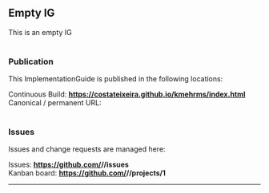 Empty IG 
---
This is an empty IG
<br> </br>
###
### Publication
This ImplementationGuide is published in the following locations:

Continuous Build: __https://costateixeira.github.io/kmehrms/index.html__  
Canonical / permanent URL: 
<br> </br>

### Issues
Issues and change requests are managed here:  

Issues:  __https://github.com/<handle>/<repo>/issues__  
Kanban board:  __https://github.com/<handle>/<repo>/projects/1__  

---
 
